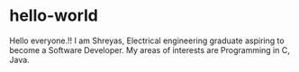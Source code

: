 # hello-world

Hello everyone.!!
I am Shreyas, Electrical engineering graduate aspiring to become a Software Developer.
My areas of interests are Programming in C, Java.
